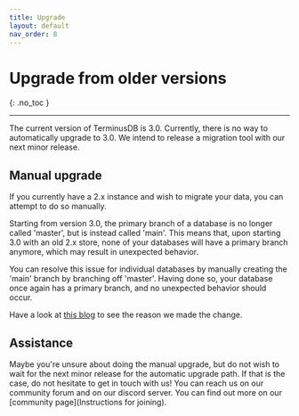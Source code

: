 ```yaml
---
title: Upgrade
layout: default
nav_order: 8
---
```

# Upgrade from older versions

{: .no_toc }

- - -

The current version of TerminusDB is 3.0. Currently, there is no way
to automatically upgrade to 3.0. We intend to release a migration tool
with our next minor release.

## Manual upgrade

If you currently have a 2.x instance and wish to migrate your data,
you can attempt to do so manually.

Starting from version 3.0, the primary branch of a database is no
longer called 'master', but is instead called 'main'. This means that,
upon starting 3.0 with an old 2.x store, none of your databases will
have a primary branch anymore, which may result in unexpected
behavior.

You can resolve this issue for individual databases by manually
creating the 'main' branch by branching off 'master'. Having done so,
your database once again has a primary branch, and no unexpected
behavior should occur.

Have a look at [this blog](https://terminusdb.com/blog/2020/09/01/terminusdb-from-master-to-main/) to see the reason we made the change. 

## Assistance

Maybe you're unsure about doing the manual upgrade, but do not wish to
wait for the next minor release for the automatic upgrade path. If
that is the case, do not hesitate to get in touch with us! You can
reach us on our community forum and on our discord server. You can
find out more on our \[community page](Instructions for joining).